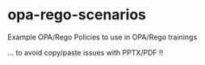# opa-rego-scenarios

Example OPA/Rego Policies to use in OPA/Rego trainings

... to avoid copy/paste issues with PPTX/PDF !!

